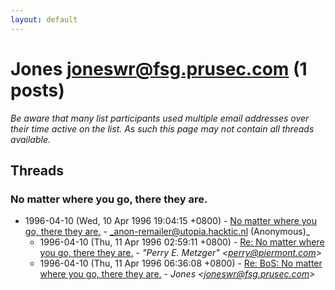 ```yaml
---
layout: default
---
```


# Jones <joneswr@fsg.prusec.com> (1 posts)

_Be aware that many list participants used multiple email addresses over their time active on the list. As such this page may not contain all threads available._

## Threads

### No matter where you go, there they are.
+ 1996-04-10 (Wed, 10 Apr 1996 19:04:15 +0800) - [No matter where you go, there they are.](/archive/1996/04/b6171677ab23c115d94df2308f9107d9c649731f5a4263a09777d6d2b83e1583) - _anon-remailer@utopia.hacktic.nl (Anonymous)_
  + 1996-04-10 (Thu, 11 Apr 1996 02:59:11 +0800) - [Re: No matter where you go, there they are.](/archive/1996/04/62791810e535c5c95bb4ffc9851f5284e1846c3287fc17470c9c622f5ea96be2) - _"Perry E. Metzger" \<perry@piermont.com\>_
  + 1996-04-10 (Thu, 11 Apr 1996 06:36:08 +0800) - [Re: BoS: No matter where you go, there they are.](/archive/1996/04/7174a9a4154065e6dd59bb969d8bfc921b076df2ccf9e164c2acdd050895d832) - _Jones \<joneswr@fsg.prusec.com\>_

